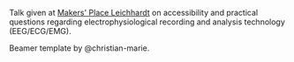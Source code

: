 Talk given at [Makers' Place Leichhardt](http://www.makersplace.org.au/)
on accessibility and practical questions regarding electrophysiological
recording and analysis technology (EEG/ECG/EMG).

Beamer template by @christian-marie.
